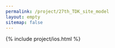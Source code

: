 ```yaml
---
permalink: /project/27th_TDK_site_model
layout: empty
sitemap: false
---
```

{% include project/ios.html %}